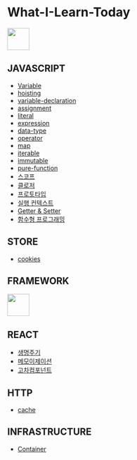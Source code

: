 # What-I-Learn-Today
    

<img src="https://miro.medium.com/v2/resize:fit:720/format:webp/1*f5NxsWhcLjKe4GYjw74adg.png"  width="50"/>

## JAVASCRIPT   

- [Variable](javascript/variable.md)   
- [hoisting](javascript/hoisting.md)    
- [variable-declaration](javascript/variable-declaration.md)          
- [assignment](javascript/assignment.md)  
- [literal](javascript/literal.md)   
- [expression](javascript/expression.md)    
- [data-type](javascript/data-type.md)
- [operator](javascript/operator.md)   
- [map](javascript/map.md)   
- [iterable](javascript/iterable.md)  
- [immutable](javascript/immutable.md) 
- [pure-function](javascript/pure-function.md)
- [스코프](javascript/scope.md) 
- [클로저](javascript/closure.md)
- [프로토타입](javascript/prototype.md) 
- [실행 컨텍스트](javascript/execution_context.md)  
- [Getter & Setter](javascript/getter_setter.md)     
- [함수형 프로그래밍]()     
    
## STORE
- [cookies](/store/cookies.md)
  
## FRAMEWORK 
 
<img src="https://upload.wikimedia.org/wikipedia/commons/thumb/a/a7/React-icon.svg/1200px-React-icon.svg.png"  width="50" /> 
 
## REACT
- [생명주기](react/life_cycle.md) 
- [메모이제이션](react/memoization.md) 
- [고차컴포넌트](react/higher_order_component.md)

 
## HTTP
- [cache](http/cache.md)
 
## INFRASTRUCTURE
- [Container](infrastructure/container.md)
